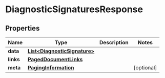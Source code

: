 

# DiagnosticSignaturesResponse


## Properties

| Name | Type | Description | Notes |
|------------ | ------------- | ------------- | -------------|
|**data** | [**List&lt;DiagnosticSignature&gt;**](DiagnosticSignature.md) |  |  |
|**links** | [**PagedDocumentLinks**](PagedDocumentLinks.md) |  |  |
|**meta** | [**PagingInformation**](PagingInformation.md) |  |  [optional] |



